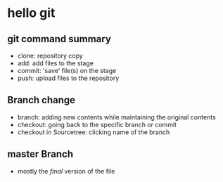 # hello git

## git command summary

- clone: repository copy
- add: add files to the stage
- commit: 'save' file(s) on the stage
- push: upload files to the repository


## Branch change
- branch: adding new contents while maintaining the original contents
- checkout: going back to the specific branch or commit
- checkout in Sourcetree: clicking name of the branch


## master Branch
- mostly the *final* version of the file
